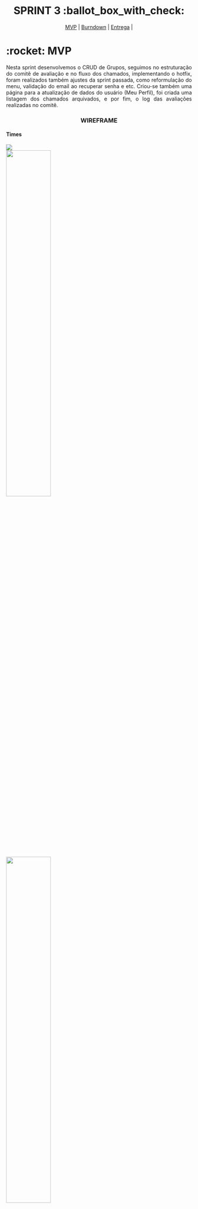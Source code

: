 

<br id="topo">
 
<h1 align="center"> SPRINT 3 :ballot_box_with_check: </h1>

<p align="center">
    <a href="#mvp">MVP</a> | 
    <a href="#burndown">Burndown</a> | 
    <a href="#entrega">Entrega</a> | 
</p>
<span id="mvp">
 
<h1> :rocket: MVP </h1>
<p align="justify">Nesta sprint desenvolvemos o CRUD de Grupos, seguimos no estruturação do comitê de avaliação e no fluxo dos chamados, implementando o hotfix, foram realizados também ajustes da sprint passada, como reformulação do menu, validação do email ao recuperar senha e etc. Criou-se também uma página para a atualização de dados do usuário (Meu Perfil), foi criada uma listagem dos chamados arquivados, e por fim, o log das avaliações realizadas no comitê.</p>
  
  
 <h3 align="center"> WIREFRAME </h3>
<p align="center">
  <h4>Times</h2>
  <img src="https://github.com/peonia-api/API_4_Semestre/blob/main/imagens/ListagemGrupos.png"align="center"/>
  </br>
  <img src="https://github.com/peonia-api/API_4_Semestre/blob/main/imagens/AdicionarGrupo.png" width="49%" align="center"/> &nbsp;
  <img src="https://github.com/peonia-api/API_4_Semestre/blob/main/imagens/EditarGrupo.png" width="49%" align="center"/>
  <h4>Log de Avaliações</h2>
  <img src="https://github.com/peonia-api/API_4_Semestre/blob/main/imagens/LogAvaliacoes.png" width="49%" align="center"/> &nbsp;
  <img src="https://github.com/peonia-api/API_4_Semestre/blob/main/imagens/ModalLogDeAvaliacoes.png" width="49%" align="center"/>
  <h4>Meu Perfil</h2>
  <img src="https://github.com/peonia-api/API_4_Semestre/blob/main/imagens/MeuPerfil.png" align="center"/>
  <h4>Comitê de Avaliação</h2>
  <img src="https://github.com/peonia-api/API_4_Semestre/blob/main/imagens/ComiteAprovacao.png" width="49%" align="center"/> &nbsp;
  <img src="https://github.com/peonia-api/API_4_Semestre/blob/main/imagens/ComiteHotfix.png" width="49%" align="center"/>
</p>
<br>

 <h3 align="center"> USER STORIES </h3>
<p align="center">
  <img src="https://github.com/peonia-api/API_4_Semestre/blob/main/imagens/UserStorys_Sprint3.png" align="center"/>
</p>

  <h3 align="center" id="diagramas"> DIAGRAMAS </h3>
<h1 align="center">
    <img src="https://github.com/peonia-api/API_4_Semestre/blob/main/imagens/DERsprint3.jpg" align="center"/> &nbsp;
    <img src="https://github.com/peonia-api/API_4_Semestre/blob/main/imagens/LOGICO_DERsprint3.jpg" align="center"/>
</h1>
<br>
  
<span id="burndown">
 
## :pushpin: Burndown
<br>
     <img src="https://github.com/peonia-api/API_4_Semestre/blob/main/imagens/sprint3.png" align="center"/>
 
  
 <span id="entrega">
 
## 👩‍💻 Entrega
  

![ezgif com-video-to-gif (3)](https://github.com/peonia-api/API_4_Semestre/assets/86448876/d97034a5-8f0f-4810-85f0-7eb1f8160183)


  

<br>
   
  → [Voltar ao topo](#topo)
<h1 align="center"> <img src = "https://fatecsjc-prd.azurewebsites.net/images/logo/fatecsjc_400x192.png" height="70"  align="auto">
<h5 align="center"> Projeto Integrador - Faculdade de Tecnologia de São José dos Campos - Prof. Jessen Vidal </h5>
